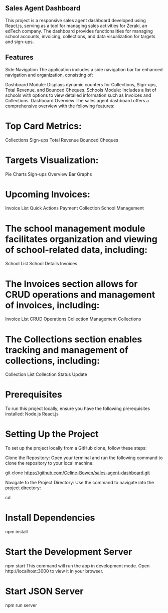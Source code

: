 ## Sales Agent Dashboard

This project is a responsive sales agent dashboard developed using React.js, serving as a tool for managing sales activities for Zeraki, an edTech company. The dashboard provides functionalities for managing school accounts, invoicing, collections, and data visualization for targets and sign-ups.

## Features

Side Navigation
The application includes a side navigation bar for enhanced navigation and organization, consisting of:

Dashboard Module: Displays dynamic counters for Collections, Sign-ups, Total Revenue, and Bounced Cheques.
Schools Module: Includes a list of schools with options to view detailed information such as Invoices and Collections.
Dashboard Overview
The sales agent dashboard offers a comprehensive overview with the following features:

# Top Card Metrics:

Collections
Sign-ups
Total Revenue
Bounced Cheques

# Targets Visualization:

Pie Charts
Sign-ups Overview
Bar Graphs

# Upcoming Invoices:

Invoice List
Quick Actions
Payment Collection
School Management

# The school management module facilitates organization and viewing of school-related data, including:

School List
School Details
Invoices

# The Invoices section allows for CRUD operations and management of invoices, including:

Invoice List
CRUD Operations
Collection Management
Collections

# The Collections section enables tracking and management of collections, including:

Collection List
Collection Status Update

# Prerequisites

To run this project locally, ensure you have the following prerequisites installed:
Node.js
React.js

# Setting Up the Project

To set up the project locally from a GitHub clone, follow these steps:

Clone the Repository: Open your terminal and run the following command to clone the repository to your local machine:

git clone https://github.com/Celine-Bowen/sales-agent-dashboard.git

Navigate to the Project Directory: Use the <cd> command to navigate into the project directory:

cd <sales-agent-dashboard>

# Install Dependencies

npm install

# Start the Development Server

npm start
This command will run the app in development mode. Open http://localhost:3000 to view it in your browser.

# Start JSON Server

npm run server
